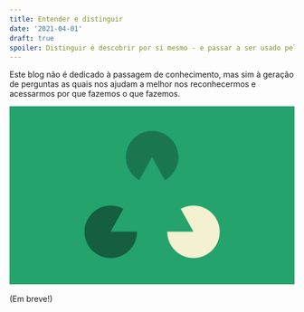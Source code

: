 ```yaml
---
title: Entender e distinguir
date: '2021-04-01'
draft: true
spoiler: Distinguir é descobrir por si mesmo - e passar a ser usado pela distinção, ao invés de usá-la.
---
```


Este blog não é dedicado à passagem de conhecimento, mas sim à geração de perguntas as quais nos ajudam a melhor nos reconhecermos e acessarmos por que fazemos o que fazemos.

![Distinguir acontece na ausência - o que foi comunicado mas não dito.](distinguir.png)

(Em breve!)
